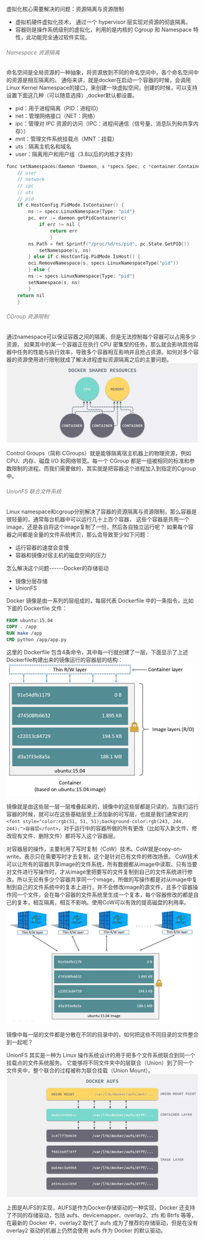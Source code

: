 <font style="color:rgb(51, 51, 51);">虚拟化核心需要解决的问题：资源隔离与资源限制</font>

+ <font style="color:rgb(51, 51, 51);">虚拟机硬件虚拟化技术， 通过一个 hypervisor 层实现对资源的彻底隔离。</font>
+ <font style="color:rgb(51, 51, 51);">容器则是操作系统级别的虚拟化，利用的是内核的 Cgroup 和 Namespace 特性，此功能完全通过软件实现。</font>

###### <font style="color:rgb(119, 119, 119);">Namespace 资源隔离</font>
<font style="color:rgb(51, 51, 51);">命名空间是全局资源的一种抽象，将资源放到不同的命名空间中，各个命名空间中的资源是相互隔离的。 通俗来讲，就是docker在启动一个容器的时候，会调用Linux Kernel Namespace的接口，来创建一块虚拟空间，创建的时候，可以支持设置下面这几种（可以随意选择）,docker默认都设置。</font>

+ <font style="color:rgb(51, 51, 51);">pid：用于进程隔离（PID：进程ID）</font>
+ <font style="color:rgb(51, 51, 51);">net：管理网络接口（NET：网络）</font>
+ <font style="color:rgb(51, 51, 51);">ipc：管理对 IPC 资源的访问（IPC：进程间通信（信号量、消息队列和共享内存））</font>
+ <font style="color:rgb(51, 51, 51);">mnt：管理文件系统挂载点（MNT：挂载）</font>
+ <font style="color:rgb(51, 51, 51);">uts：隔离主机名和域名</font>
+ <font style="color:rgb(51, 51, 51);">user：隔离用户和用户组（3.8以后的内核才支持）</font>

```c
func setNamespaces(daemon *Daemon, s *specs.Spec, c *container.Container) error {
    // user
    // network
    // ipc
    // uts
    // pid
    if c.HostConfig.PidMode.IsContainer() {
        ns := specs.LinuxNamespace{Type: "pid"}
        pc, err := daemon.getPidContainer(c)
            if err != nil {
                return err
                }
        ns.Path = fmt.Sprintf("/proc/%d/ns/pid", pc.State.GetPID())
            setNamespace(s, ns)
        } else if c.HostConfig.PidMode.IsHost() {
        oci.RemoveNamespace(s, specs.LinuxNamespaceType("pid"))
        } else {
        ns := specs.LinuxNamespace{Type: "pid"}
        setNamespace(s, ns)
        }
    return nil
    }
```

###### <font style="color:rgb(119, 119, 119);">CGroup 资源限制</font>
<font style="color:rgb(51, 51, 51);">通过namespace可以保证容器之间的隔离，但是无法控制每个容器可以占用多少资源， 如果其中的某一个容器正在执行 CPU 密集型的任务，那么就会影响其他容器中任务的性能与执行效率，导致多个容器相互影响并且抢占资源。如何对多个容器的资源使用进行限制就成了解决进程虚拟资源隔离之后的主要问题。</font>![](../../images/1733055249736-5cd7eac9-4bcf-427b-829d-ba67acd3e7ae.png)

<font style="color:rgb(51, 51, 51);">Control Groups（简称 CGroups）就是能够隔离宿主机器上的物理资源，例如 CPU、内存、磁盘 I/O 和网络带宽。每一个 CGroup 都是一组被相同的标准和参数限制的进程。而我们需要做的，其实就是把容器这个进程加入到指定的Cgroup中。

###### <font style="color:rgb(119, 119, 119);">UnionFS 联合文件系统</font>
<font style="color:rgb(51, 51, 51);">Linux namespace和cgroup分别解决了容器的资源隔离与资源限制，那么容器是很轻量的，通常每台机器中可以运行几十上百个容器， 这些个容器是共用一个image，还是各自将这个image复制了一份，然后各自独立运行呢？ 如果每个容器之间都是全量的文件系统拷贝，那么会导致至少如下问题：</font>

+ <font style="color:rgb(51, 51, 51);">运行容器的速度会变慢</font>
+ <font style="color:rgb(51, 51, 51);">容器和镜像对宿主机的磁盘空间的压力</font>

<font style="color:rgb(51, 51, 51);">怎么解决这个问题------Docker的存储驱动</font>

+ <font style="color:rgb(51, 51, 51);">镜像分层存储</font>
+ <font style="color:rgb(51, 51, 51);">UnionFS</font>

<font style="color:rgb(51, 51, 51);">Docker 镜像是由一系列的层组成的，每层代表 Dockerfile 中的一条指令，比如下面的 Dockerfile 文件：</font>

```dockerfile
FROM ubuntu:15.04
COPY . /app
RUN make /app
CMD python /app/app.py
```

<font style="color:rgb(51, 51, 51);">这里的 Dockerfile 包含4条命令，其中每一行就创建了一层，下面显示了上述Dockerfile构建出来的镜像运行的容器层的结构：</font>![](../../images/1733055260482-2a2d302b-bf7e-4674-b9a7-50d9eb8f3d65.png)

<font style="color:rgb(51, 51, 51);">镜像就是由这些层一层一层堆叠起来的，镜像中的这些层都是只读的，当我们运行容器的时候，就可以在这些基础层至上添加新的可写层，也就是我们通常说的</font>`<font style="color:rgb(51, 51, 51);background-color:rgb(243, 244, 244);">容器层</font>`<font style="color:rgb(51, 51, 51);">，对于运行中的容器所做的所有更改（比如写入新文件、修改现有文件、删除文件）都将写入这个容器层。</font>

<font style="color:rgb(51, 51, 51);">对容器层的操作，主要利用了写时复制（CoW）技术。CoW就是copy-on-write，表示只在需要写时才去复制，这个是针对已有文件的修改场景。 CoW技术可以让所有的容器共享image的文件系统，所有数据都从image中读取，只有当要对文件进行写操作时，才从image里把要写的文件复制到自己的文件系统进行修改。所以无论有多少个容器共享同一个image，所做的写操作都是对从image中复制到自己的文件系统中的复本上进行，并不会修改image的源文件，且多个容器操作同一个文件，会在每个容器的文件系统里生成一个复本，每个容器修改的都是自己的复本，相互隔离，相互不影响。使用CoW可以有效的提高磁盘的利用率。 </font>![](../../images/1733055269704-1b9e42be-7cf3-4cf6-8b14-062293ea235b.png)

<font style="color:rgb(51, 51, 51);">镜像中每一层的文件都是分散在不同的目录中的，如何把这些不同目录的文件整合到一起呢？</font>

<font style="color:rgb(51, 51, 51);">UnionFS 其实是一种为 Linux 操作系统设计的用于把多个文件系统联合到同一个挂载点的文件系统服务。 它能够将不同文件夹中的层联合（Union）到了同一个文件夹中，整个联合的过程被称为联合挂载（Union Mount）。</font>![](../../images/1733055280716-04008e33-23ce-48aa-b5b6-723bf0d50cd3.png)

<font style="color:rgb(51, 51, 51);">上图是AUFS的实现，AUFS是作为Docker存储驱动的一种实现，Docker 还支持了不同的存储驱动，包括 aufs、devicemapper、overlay2、zfs 和 Btrfs 等等，在最新的 Docker 中，overlay2 取代了 aufs 成为了推荐的存储驱动，但是在没有 overlay2 驱动的机器上仍然会使用 aufs 作为 Docker 的默认驱动。 </font>

